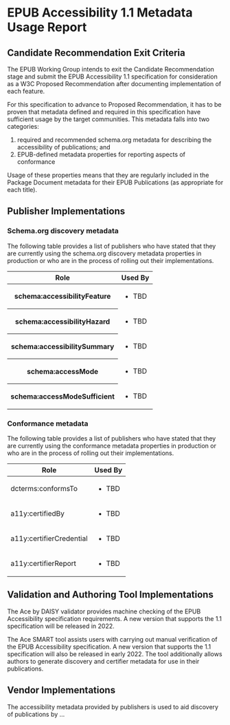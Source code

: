 # EPUB Accessibility 1.1 Metadata Usage Report

## Candidate Recommendation Exit Criteria

The EPUB Working Group intends to exit the Candidate Recommendation stage and submit
the EPUB Accessibility 1.1 specification for consideration as a W3C Proposed Recommendation
after documenting implementation of each feature.

For this specification to advance to Proposed Recommendation, it has to be
proven that metadata defined and required in this specification have sufficient usage by the
target communities. This metadata falls into two categories:

1. required and recommended schema.org metadata for describing the accessibility
of publications; and
2. EPUB-defined metadata properties for reporting aspects of conformance

Usage of these properties means that they are regularly included in the Package Document
metadata for their EPUB Publications (as appropriate for each title).

## Publisher Implementations

### Schema.org discovery metadata

The following table provides a list of publishers who have stated that they are currently using
the schema.org discovery metadata properties in production or who are in the process of rolling
out their implementations.

<table>
    <thead>
        <tr>
            <th>Role</th>
            <th>Used By</th>
        </tr>
    </thead>
    <tbody>
        <tr>
            <th>schema:accessibilityFeature</th>
            <td>
            	<ul>
            		<li>TBD</li>
            	</ul>
            </td>
        </tr>
        <tr>
            <th>schema:accessibilityHazard</th>
            <td>
            	<ul>
            		<li>TBD</li>
            	</ul>
            </td>
        </tr>
        <tr>
            <th>schema:accessibilitySummary</th>
            <td>
            	<ul>
            		<li>TBD</li>
            	</ul>
            </td>
        </tr>
        <tr>
            <th>schema:accessMode</th>
            <td>
            	<ul>
            		<li>TBD</li>
            	</ul>
            </td>
        </tr>
        <tr>
            <th>schema:accessModeSufficient</th>
            <td>
            	<ul>
            		<li>TBD</li>
            	</ul>
            </td>
        </tr>
    </tbody>
</table>

### Conformance metadata

The following table provides a list of publishers who have stated that they are currently using
the conformance metadata properties in production or who are in the process of rolling out their
implementations.

<table>
    <thead>
        <tr>
            <th>Role</th>
            <th>Used By</th>
        </tr>
    </thead>
    <tbody>
        <tr>
        	<td>dcterms:conformsTo</td>
            <td>
            	<ul>
            		<li>TBD</li>
            	</ul>
            </td>
        </tr>
        <tr>
        	<td>a11y:certifiedBy</td>
            <td>
            	<ul>
            		<li>TBD</li>
            	</ul>
            </td>
        </tr>
        <tr>
        	<td>a11y:certifierCredential</td>
            <td>
            	<ul>
            		<li>TBD</li>
            	</ul>
            </td>
        </tr>
        <tr>
        	<td>a11y:certifierReport</td>
            <td>
            	<ul>
            		<li>TBD</li>
            	</ul>
            </td>
        </tr>
    </tbody>
</table>

## Validation and Authoring Tool Implementations

The Ace by DAISY validator provides machine checking of the EPUB Accessibility specification requirements.
A new version that supports the 1.1 specification will be released in 2022.

The Ace SMART tool assists users with carrying out manual verification of the EPUB Accessibility specification.
A new version that supports the 1.1 specification will also be released in early 2022. The tool additionally
allows authors to generate discovery and certifier metadata for use in their publications.


## Vendor Implementations

The accessibility metadata provided by publishers is used to aid discovery of publications by ...
